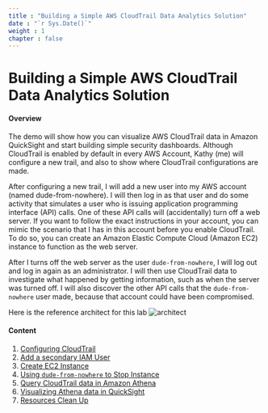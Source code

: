 ```yaml
---
title : "Building a Simple AWS CloudTrail Data Analytics Solution"
date : "`r Sys.Date()`"
weight : 1
chapter : false
---
```


# Building a Simple AWS CloudTrail Data Analytics Solution

#### Overview

The demo will show how you can visualize AWS CloudTrail data in Amazon QuickSight and start building simple security dashboards. Although CloudTrail is enabled by default in every AWS Account, Kathy (me) will configure a new trail, and also to show where CloudTrail configurations are made.

After configuring a new trail, I will add a new user into my AWS account (named dude-from-nowhere). I will then log in as that user and do some activity that simulates a user who is issuing application programming interface (API) calls. One of these API calls will (accidentally) turn off a web server. If you want to follow the exact instructions in your account, you can mimic the scenario that I has in this account before you enable CloudTrail. To do so, you can create an Amazon Elastic Compute Cloud (Amazon EC2) instance to function as the web server.

After I turns off the web server as the user `dude-from-nowhere`, I will log out and log in again as an administrator. I will then use CloudTrail data to investigate what happened by getting information, such as when the server was turned off. I will also discover the other API calls that the `dude-from-nowhere` user made, because that account could have been compromised.

Here is the reference architect for this lab
![architect](/images/architect/lab-cloudtrail-architect.png)
#### Content

<!-- 1. [Introduction](1-services-theory/)
2. [Prerequisites](2-prerequisites/) -->
1. [Configuring CloudTrail](3-config-cloudtrail/)
4. [Add a secondary IAM User](4-add-iam/)
5. [Create EC2 Instance](5-add-ec2/)
6. [Using `dude-from-nowhere` to Stop Instance](6-stop-ec2/)
7. [Query CloudTrail data in Amazon Athena](7-athena-query/)
8. [Visualizing Athena data in QuickSight](8-quicksight-visualize/)
9. [Resources Clean Up](9-clean-up)